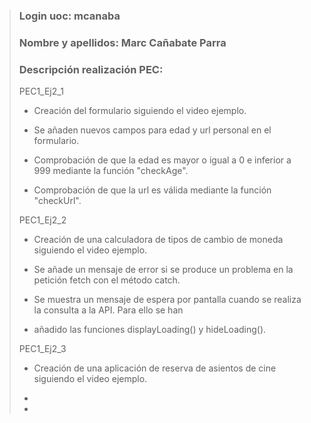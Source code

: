 >### Login uoc: mcanaba
>
>### Nombre y apellidos: Marc Cañabate Parra
>
>### Descripción realización PEC:
>
> PEC1_Ej2_1 
>
> - Creación del formulario siguiendo el video ejemplo.
>
> - Se añaden nuevos campos para edad y url personal en el formulario.
> 
> - Comprobación de que la edad es mayor o igual a 0 e inferior a 999 mediante la función "checkAge".
>
> - Comprobación de que la url es válida mediante la función "checkUrl".
>
> PEC1_Ej2_2 
>
> - Creación de una calculadora de tipos de cambio de moneda siguiendo el video ejemplo.
> 
> - Se añade un mensaje de error si se produce un problema en la petición fetch con el método catch.
>
> - Se muestra un mensaje de espera por pantalla cuando se realiza la consulta a la API. Para ello se han 
> - añadido las funciones displayLoading() y hideLoading().
>
> PEC1_Ej2_3 
>
> - Creación de una aplicación de reserva de asientos de cine siguiendo el video ejemplo.
> 
> - 
>
> - 